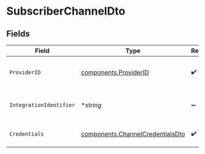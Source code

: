 # SubscriberChannelDto


## Fields

| Field                                                                                | Type                                                                                 | Required                                                                             | Description                                                                          |
| ------------------------------------------------------------------------------------ | ------------------------------------------------------------------------------------ | ------------------------------------------------------------------------------------ | ------------------------------------------------------------------------------------ |
| `ProviderID`                                                                         | [components.ProviderID](../../models/components/providerid.md)                       | :heavy_check_mark:                                                                   | The ID of the chat or push provider.                                                 |
| `IntegrationIdentifier`                                                              | **string*                                                                            | :heavy_minus_sign:                                                                   | An optional identifier for the integration.                                          |
| `Credentials`                                                                        | [components.ChannelCredentialsDto](../../models/components/channelcredentialsdto.md) | :heavy_check_mark:                                                                   | Credentials for the channel.                                                         |